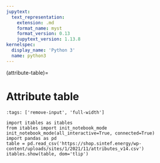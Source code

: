 ```yaml
---
jupytext:
  text_representation:
    extension: .md
    format_name: myst
    format_version: 0.13
    jupytext_version: 1.13.8
kernelspec:
  display_name: 'Python 3'
  name: python3
---
```


(attribute-table)=
# Attribute table

```{code-cell} ipython3
:tags: ['remove-input', 'full-width']

import itables as itables
from itables import init_notebook_mode
init_notebook_mode(all_interactive=True, connected=True)
import pandas as pd
table = pd.read_csv('https://shop.sintef.energy/wp-content/uploads/sites/1/2021/11/attributes_v14.csv')
itables.show(table, dom='tlip')
```
